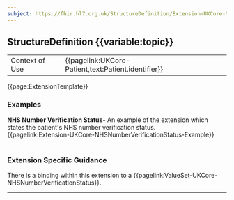 ```yaml
---
subject: https://fhir.hl7.org.uk/StructureDefinition/Extension-UKCore-NHSNumberVerificationStatus
---
```

## StructureDefinition {{variable:topic}}

<table id="addToTranspose">
<tr><td>Context of Use</td>
<td>{{pagelink:UKCore-Patient,text:Patient.identifier}}</td>
</tr>
</table>

{{page:ExtensionTemplate}}

<div id="Examples" class="tabcontent">
  <h3>Examples</h3>
  <b>NHS Number Verification Status</b>- An example of the extension which states the patient's NHS number verification status.<br>
{{pagelink:Extension-UKCore-NHSNumberVerificationStatus-Example}}
<br><br>
</div>

<h3 id="guidance-nhsnumberverificationstatus">Extension Specific Guidance</h3>

There is a binding within this extension to a {{pagelink:ValueSet-UKCore-NHSNumberVerificationStatus}}.

---
